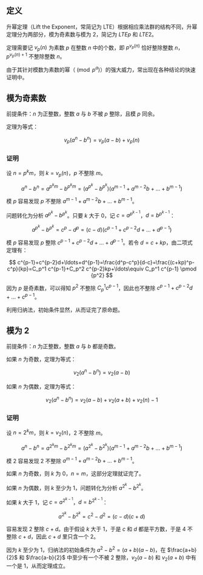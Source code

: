 ## 定义

升幂定理（Lift the Exponent，常简记为 LTE）根据相应乘法群的结构不同，升幂定理分为两部分，模为奇素数与模为 $2$，简记为 $LTEp$ 和 $LTE2$。

定理需要记 $v_p(n)$ 为素数 $p$ 在整数 $n$ 中的个数，即 $p^{v_p(n)}$ 恰好整除整数 $n$，$p^{v_p(n)+1}$ 不整除整数 $n$。

由于其针对模数为素数的幂（$\pmod {p^a}$）的强大威力，常出现在各种结论的快速证明中。

## 模为奇素数

前提条件：$n$ 为正整数，整数 $a$ 与 $b$ 不被 $p$ 整除，且模 $p$ 同余。

定理为等式：

$$
v_p(a^n-b^n)=v_p(a-b)+v_p(n)
$$

### 证明

设 $n=p^km$，则 $k=v_p(n)$，$p$ 不整除 $m$。

$$
a^n-b^n=a^{p^km}-b^{p^km}=(a^{p^k}-b^{p^k})(a^{m-1}+a^{m-2}b+\ldots+b^{m-1})
$$

模 $p$ 容易发现 $p$ 不整除 $a^{m-1}+a^{m-2}b+\ldots+b^{m-1}$。

问题转化为分析 $a^{p^k}-b^{p^k}$。只要 $k$ 大于 $0$，记 $c=a^{p^{k-1}}$，$d=b^{p^{k-1}}$：

$$
a^{p^k}-b^{p^k}=c^p-d^p=(c-d)(c^{p-1}+c^{p-2}d+\ldots+d^{p-1})
$$

模 $p$ 容易发现 $p$ 整除 $c^{p-1}+c^{p-2}d+\ldots+d^{p-1}$。若令 $d=c+kp$，由二项式定理有：

$$
c^{p-1}+c^{p-2}d+\ldots+d^{p-1}=\frac{d^p-c^p}{d-c}=\frac{(c+kp)^p-c^p}{kp}=C_p^1 c^{p-1}+C_p^2 c^{p-2}kp+\ldots\equiv C_p^1 c^{p-1} \pmod {p^2}
$$

因为 $p$ 是奇素数，可以得知 $p^2$ 不整除 $C_p^1 c^{p-1}$，因此也不整除 $c^{p-1}+c^{p-2}d+\ldots+c^{p-1}$。

利用归纳法，初始条件显然，从而证完了原命题。

## 模为 2

前提条件：$n$ 为正整数，整数 $a$ 与 $b$ 都是奇数。

如果 $n$ 为奇数，定理为等式：

$$
v_2(a^n-b^n)=v_2(a-b)
$$

如果 $n$ 为偶数，定理为等式：

$$
v_2(a^n-b^n)=v_2(a-b)+v_2(a+b)+v_2(n)-1
$$

### 证明

设 $n=2^km$，则 $k=v_2(n)$，$2$ 不整除 $m$。

$$
a^n-b^n=a^{2^km}-b^{2^km}=(a^{2^k}-b^{2^k})(a^{m-1}+a^{m-2}b+\ldots+b^{m-1})
$$

模 $2$ 容易发现 $2$ 不整除 $a^{m-1}+a^{m-2}b+\ldots+b^{m-1}$。

如果 $n$ 为奇数，则 $k$ 为 $0$，$n=m$，这部分定理就证完了。

如果 $n$ 为偶数，则 $k$ 至少为 $1$，问题转化为分析 $a^{2^k}-b^{2^k}$。

如果 $k$ 大于 $1$，记 $c=a^{2^{k-1}}$，$d=b^{2^{k-1}}$：

$$
a^{2^k}-b^{2^k}=c^2-d^2=(c-d)(c+d)
$$

容易发现 $2$ 整除 $c+d$。由于假设 $k$ 大于 $1$，于是 $c$ 和 $d$ 都是平方数，于是 $4$ 不整除 $c+d$，因此 $c+d$ 里只含一个 $2$。

因为 $k$ 至少为 $1$，归纳法的初始条件为 $a^2-b^2=(a+b)(a-b)$，在 $\frac{a+b}{2}$ 和 $\frac{a-b}{2}$ 中至少有一个不被 $2$ 整除，$v_2(a-b)$ 和 $v_2(a+b)$ 中有一个是 $1$，从而定理成立。
